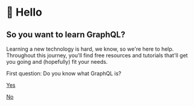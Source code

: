 # 👋 Hello

## So you want to learn GraphQL?

Learning a new technology is hard, we know, so we're here to help. Throughout this journey, you'll find free resources and tutorials that'll get you going and (hopefully) fit your needs.

First question: Do you know what GraphQL is?

[Yes](/docs/what-to-learn.md)

[No](/docs/what-is-graphql.md)
